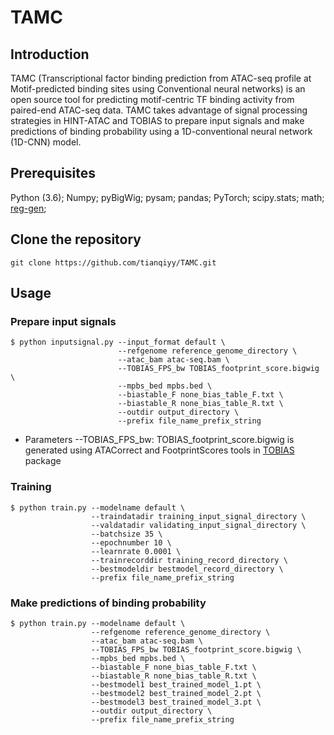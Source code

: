 # TAMC
## Introduction
TAMC (Transcriptional factor binding prediction from ATAC-seq profile at Motif-predicted binding sites using Conventional neural networks) is an open source tool for predicting motif-centric TF binding activity from paired-end ATAC-seq data. TAMC takes advantage of signal processing strategies in HINT-ATAC and TOBIAS to prepare input signals and make predictions of binding probability using a 1D-conventional neural network (1D-CNN) model.


## Prerequisites
Python (3.6); Numpy; pyBigWig; pysam; pandas; PyTorch; scipy.stats; math; [reg-gen](https://github.com/CostaLab/reg-gen);


## Clone the repository
```
git clone https://github.com/tianqiyy/TAMC.git
```

## Usage
### Prepare input signals
```
$ python inputsignal.py --input_format default \
                        --refgenome reference_genome_directory \
                        --atac_bam atac-seq.bam \
                        --TOBIAS_FPS_bw TOBIAS_footprint_score.bigwig \
                        --mpbs_bed mpbs.bed \
                        --biastable_F none_bias_table_F.txt \
                        --biastable_R none_bias_table_R.txt \
                        --outdir output_directory \
                        --prefix file_name_prefix_string
```
* Parameters
\--TOBIAS_FPS_bw: TOBIAS_footprint_score.bigwig is generated using ATACorrect and FootprintScores tools in [TOBIAS](https://github.com/loosolab/TOBIAS)  package

### Training
```
$ python train.py --modelname default \
                  --traindatadir training_input_signal_directory \
                  --valdatadir validating_input_signal_directory \
                  --batchsize 35 \
                  --epochnumber 10 \
                  --learnrate 0.0001 \
                  --trainrecorddir training_record_directory \
                  --bestmodeldir bestmodel_record_directory \
                  --prefix file_name_prefix_string
```

### Make predictions of binding probability
```
$ python train.py --modelname default \
                  --refgenome reference_genome_directory \
                  --atac_bam atac-seq.bam \
                  --TOBIAS_FPS_bw TOBIAS_footprint_score.bigwig \
                  --mpbs_bed mpbs.bed \
                  --biastable_F none_bias_table_F.txt \
                  --biastable_R none_bias_table_R.txt \
                  --bestmodel1 best_trained_model_1.pt \
                  --bestmodel2 best_trained_model_2.pt \
                  --bestmodel3 best_trained_model_3.pt \
                  --outdir output_directory \
                  --prefix file_name_prefix_string
```
